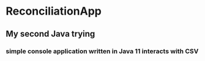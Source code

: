 # ReconciliationApp
## My second Java trying
### simple console application written in Java 11 interacts with CSV
